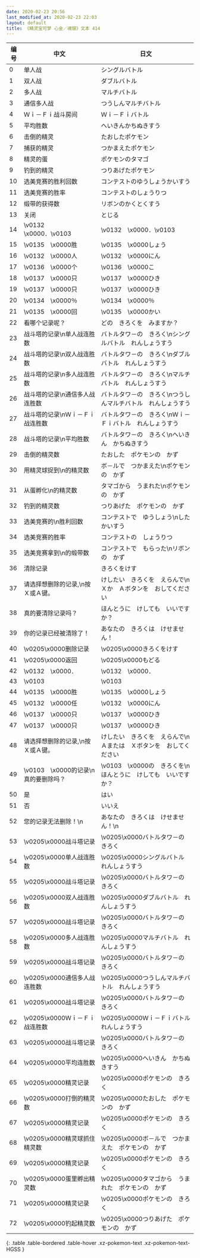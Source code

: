```yaml
---
date: 2020-02-23 20:56
last_modified_at: 2020-02-23 22:03
layout: default
title: 《精灵宝可梦 心金／魂银》文本 414
---
```

| 编号 | 中文 | 日文 |
| ---- | ---- | ---- |
| 0 | 单人战 | シングルバトル |
| 1 | 双人战 | ダブルバトル |
| 2 | 多人战 | マルチバトル |
| 3 | 通信多人战 | つうしんマルチバトル |
| 4 | Ｗｉ－Ｆｉ战斗房间 | Ｗｉ－Ｆｉバトル |
| 5 | 平均胜数 | へいきんかちぬきすう |
| 6 | 击倒的精灵 | たおしたポケモン |
| 7 | 捕获的精灵 | つかまえたポケモン |
| 8 | 精灵的蛋 | ポケモンのタマゴ |
| 9 | 钓到的精灵 | つりあげたポケモン |
| 10 | 选美竞赛的胜利回数 | コンテストのゆうしょうかいすう |
| 11 | 选美竞赛的胜率 | コンテストのしょうりつ |
| 12 | 缎带的获得数 | リボンのかくとくすう |
| 13 | 关闭 | とじる |
| 14 | \v0132　\x0000．\v0103　　 | \v0132　\x0000．\v0103　　 |
| 15 | \v0135　\x0000胜 | \v0135　\x0000しょう |
| 16 | \v0132　\x0000人 | \v0132　\x0000にん |
| 17 | \v0136　\x0000个 | \v0136　\x0000こ |
| 18 | \v0137　\x0000只 | \v0137　\x0000ひき |
| 19 | \v0137　\x0000只 | \v0137　\x0000ひき |
| 20 | \v0134　\x0000％ | \v0134　\x0000％ |
| 21 | \v0135　\x0000回 | \v0135　\x0000かい |
| 22 | 看哪个记录呢？ | どの　きろくを　みますか？ |
| 23 | 战斗塔的记录\n单人战连胜数 | バトルタワ－の　きろく\nシングルバトル　れんしょうすう |
| 24 | 战斗塔的记录\n双人战连胜数 | バトルタワ－の　きろく\nダブルバトル　れんしょうすう |
| 25 | 战斗塔的记录\n多人战连胜数 | バトルタワ－の　きろく\nマルチバトル　れんしょうすう |
| 26 | 战斗塔的记录\n通信多人战连胜数 | バトルタワ－の　きろく\nつうしんマルチバトル　れんしょうすう |
| 27 | 战斗塔的记录\nＷｉ－Ｆｉ战连胜数 | バトルタワ－の　きろく\nＷｉ－Ｆｉバトル　れんしょうすう |
| 28 | 战斗塔的记录\n平均胜数 | バトルタワ－の　きろく\nへいきん　かちぬきすう |
| 29 | 击倒的精灵数 | たおした　ポケモンの　かず |
| 30 | 用精灵球捉到\n的精灵数 | ボ－ルで　つかまえた\nポケモンの　かず |
| 31 | 从蛋孵化\n的精灵数 | タマゴから　うまれた\nポケモンの　かず |
| 32 | 钓到的精灵数 | つりあげた　ポケモンの　かず |
| 33 | 选美竞赛的\n胜利回数 | コンテストで　ゆうしょう\nした　かいすう |
| 34 | 选美竞赛的胜率 | コンテストの　しょうりつ |
| 35 | 选美竞赛拿到\n的缎带数 | コンテストで　もらった\nリボンの　かず |
| 36 | 清除记录 | きろくをけす |
| 37 | 请选择想删除的记录,\n按Ｘ或Ａ键。 | けしたい　きろくを　えらんで\nＸか　Ａボタンを　おしてください |
| 38 | 真的要清除记录吗？ | ほんとうに　けしても　いいですか？ |
| 39 | 你的记录已经被清除了！ | あなたの　きろくは　けせません！ |
| 40 | \v0205\x0000删除记录 | \v0205\x0000きろくをけす |
| 41 | \v0205\x0000返回 | \v0205\x0000もどる |
| 42 | \v0132　\x0000． | \v0132　\x0000． |
| 43 | \v0103　　 | \v0103　　 |
| 44 | \v0135　\x0000胜 | \v0135　\x0000しょう |
| 45 | \v0132　\x0000任 | \v0132　\x0000にん |
| 46 | \v0137　\x0000只 | \v0137　\x0000ひき |
| 47 | \v0137　\x0000只 | \v0137　\x0000ひき |
| 48 | 请选择想删除的记录,\n按Ｘ或Ａ键。 | けしたい　きろくを　えらんで\nＡまたは　Ｘボタンを　おしてください |
| 49 | \v0103　\x0000的记录\n真的要删除吗？ | \v0103　\x0000の　きろくを\nほんとうに　けしても　いいですか？ |
| 50 | 是 | はい |
| 51 | 否 | いいえ |
| 52 | 您的记录无法删除！\n | あなたの　きろくは　けせません！\n |
| 53 | \v0205\x0000战斗塔记录 | \v0205\x0000バトルタワ－の　きろく |
| 54 | \v0205\x0000单人战连胜数 | \v0205\x0000シングルバトル　れんしょうすう |
| 55 | \v0205\x0000战斗塔记录 | \v0205\x0000バトルタワ－の　きろく |
| 56 | \v0205\x0000双人战连胜数 | \v0205\x0000ダブルバトル　れんしょうすう |
| 57 | \v0205\x0000战斗塔记录 | \v0205\x0000バトルタワ－の　きろく |
| 58 | \v0205\x0000多人战连胜数 | \v0205\x0000マルチバトル　れんしょうすう |
| 59 | \v0205\x0000战斗塔记录 | \v0205\x0000バトルタワ－の　きろく |
| 60 | \v0205\x0000通信多人战连胜数 | \v0205\x0000つうしんマルチバトル　れんしょうすう |
| 61 | \v0205\x0000战斗塔记录 | \v0205\x0000バトルタワ－の　きろく |
| 62 | \v0205\x0000Ｗｉ－Ｆｉ战连胜数 | \v0205\x0000Ｗｉ－Ｆｉバトル　れんしょうすう |
| 63 | \v0205\x0000战斗塔记录 | \v0205\x0000バトルタワ－の　きろく |
| 64 | \v0205\x0000平均连胜数 | \v0205\x0000へいきん　かちぬきすう |
| 65 | \v0205\x0000精灵记录 | \v0205\x0000ポケモンの　きろく |
| 66 | \v0205\x0000打倒的精灵数 | \v0205\x0000たおした　ポケモンの　かず |
| 67 | \v0205\x0000精灵记录 | \v0205\x0000ポケモンの　きろく |
| 68 | \v0205\x0000精灵球抓住精灵数 | \v0205\x0000ボ－ルで　つかまえた　ポケモンの　かず |
| 69 | \v0205\x0000精灵记录 | \v0205\x0000ポケモンの　きろく |
| 70 | \v0205\x0000蛋里孵出精灵数 | \v0205\x0000タマゴから　うまれた　ポケモンの　かず |
| 71 | \v0205\x0000精灵记录 | \v0205\x0000ポケモンの　きろく |
| 72 | \v0205\x0000钓起精灵数 | \v0205\x0000つりあげた　ポケモンの　かず |
{: .table .table-bordered .table-hover .xz-pokemon-text .xz-pokemon-text-HGSS }